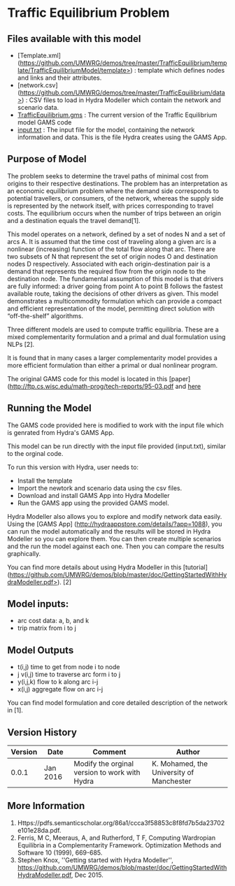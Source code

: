Traffic Equilibrium Problem
===========================

Files available with this model
-------------------------------
- [Template.xml] (https://github.com/UMWRG/demos/tree/master/TrafficEquilibrium/template/TrafficEquilibriumModel/template>) : template which defines nodes and links and their attributes.
- [network.csv] (https://github.com/UMWRG/demos/tree/master/TrafficEquilibrium/data>) : CSV files to load in Hydra Modeller which contain the network and scenario data.
- [TrafficEquilibrium.gms](https://github.com/UMWRG/demos/tree/master/TrafficEquilibrium/model>) : The current version of the Traffic Equilibrium model GAMS code
- [input.txt](https://github.com/UMWRG/demos/tree/master/TrafficEquilibrium/model/input.txt>)    : The input file for the model, containing the network information and data. This is the file Hydra creates using the GAMS App.

Purpose of Model
----------------
The problem seeks to determine the travel paths of minimal cost from origins to their respective destinations.  The problem has an interpretation as an economic equilibrium problem where the demand side corresponds to potential travellers, or consumers, of the network, whereas the supply side is represented by the network itself, with prices corresponding to travel costs. The equilibrium occurs when the number of trips between an origin and a destination equals the travel demand[1].

This model operates on a network, defined by a set of nodes N and a set of arcs A. It is assumed that the time cost of traveling along a given arc is a nonlinear (increasing) function of the total flow along that arc. There are two subsets of N that represent the set of origin nodes O and destination nodes D respectively. Associated with each origin-destination pair is a demand that represents the required flow from the origin node to the destination node.
The fundamental assumption of this model is that drivers are fully informed: a driver going from point A to point B follows the fastest available route, taking the decisions of other drivers as given.
This model demonstrates a multicommodity formulation which can provide a compact and efficient representation of the model, permitting direct solution with “off-the-shelf” algorithms. 

Three different models are used to compute traffic equilibria. These are a mixed complementarity formulation and a primal and dual formulation using NLPs [2].

It is found that in many cases a larger complementarity model provides a more efficient formulation than either a primal or dual nonlinear program.

The original GAMS code for this model is located in this [paper] (http://ftp.cs.wisc.edu/math-prog/tech-reports/95-03.pdf
and [here](https://www.gams.com/modlib/libhtml/traffic.htm)

Running the Model
-----------------
The GAMS code provided here is modified to work with the input file which is genrated from Hydra's GAMS App.

This model can be run directly with the input file provided (input.txt), similar to the orginal code.

To run this version with Hydra, user needs to:
- Install the template
- Import the newtork and scenario data using the csv files.
- Download and install GAMS App into Hydra Modeller
- Run the GAMS app using the provided GAMS model.

Hydra Modeller also allows you to explore and modify network data easily. Using the [GAMS App] (http://hydraappstore.com/details/?app=1088), you can run the model automatically and the results will be stored in Hydra Modeller so you can explore them. 
You can then create multiple scenarios and the run the model against each one. Then you can compare the results graphically.

You can find more details about using Hydra Modeller in this [tutorial] (https://github.com/UMWRG/demos/blob/master/doc/GettingStartedWithHydraModeller.pdf>). [2]

Model inputs:
-------------
- arc cost data: a, b, and k
- trip matrix from i to j

Model Outputs
-------------
- t(i,j) time to get from node i to node 
- j v(i,j) time to traverse arc form i to j 
- y(i,j,k) flow to k along arc i-j 
- x(i,j) aggregate flow on arc i-j 

You can find model formulation and core detailed description of the network in [1].

Version History
---------------

| Version | Date     | Comment                                       | Author                                   |
| ------- | -------- | --------------------------------------------- | ---------------------------------------- |
| 0.0.1   | Jan 2016 | Modify the orginal version to work with Hydra | K. Mohamed, the University of Manchester |

More Information
----------------

1. Https://pdfs.semanticscholar.org/86a1/ccca3f58853c8f8fd7b5da23702e101e28da.pdf.
2. Ferris, M C, Meeraus, A, and Rutherford, T F, Computing Wardropian Equilibria in a Complementarity Framework. Optimization Methods and Software 10 (1999), 669-685.
3. Stephen Knox, ''Getting started with Hydra Modeller'', https://github.com/UMWRG/demos/blob/master/doc/GettingStartedWithHydraModeller.pdf, Dec 2015.



